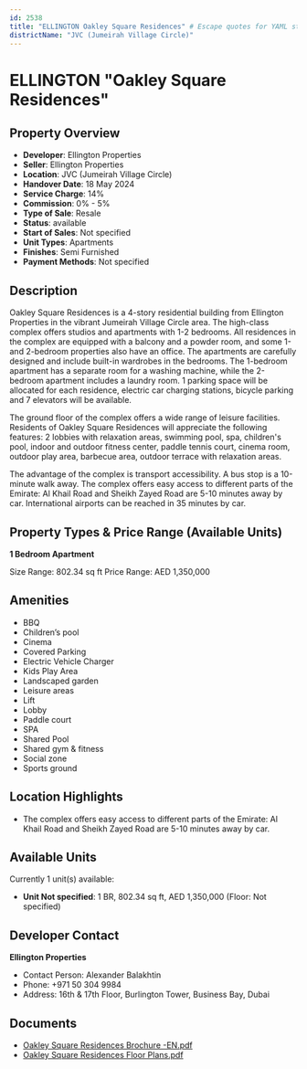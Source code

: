 ```yaml
---
id: 2538
title: "ELLINGTON Oakley Square Residences" # Escape quotes for YAML string
districtName: "JVC (Jumeirah Village Circle)"
---
```


# ELLINGTON "Oakley Square Residences"

## Property Overview
- **Developer**: Ellington Properties
- **Seller**: Ellington Properties
- **Location**: JVC (Jumeirah Village Circle)
- **Handover Date**: 18 May 2024
- **Service Charge**: 14%
- **Commission**: 0% - 5%
- **Type of Sale**: Resale
- **Status**: available
- **Start of Sales**: Not specified
- **Unit Types**: Apartments
- **Finishes**: Semi Furnished
- **Payment Methods**: Not specified

## Description
Oakley Square Residences is a 4-story residential building from Ellington Properties in the vibrant Jumeirah Village Circle area. The high-class complex offers studios and apartments with 1-2 bedrooms. All residences in the complex are equipped with a balcony and a powder room, and some 1-and 2-bedroom properties also have an office. The apartments are carefully designed and include built-in wardrobes in the bedrooms. The 1-bedroom apartment has a separate room for a washing machine, while the 2-bedroom apartment includes a laundry room. 1 parking space will be allocated for each residence, electric car charging stations, bicycle parking and 7 elevators will be available.

The ground floor of the complex offers a wide range of leisure facilities. Residents of Oakley Square Residences will appreciate the following features: 2 lobbies with relaxation areas, swimming pool, spa, children's pool, indoor and outdoor fitness center, paddle tennis court, cinema room, outdoor play area, barbecue area, outdoor terrace with relaxation areas.

The advantage of the complex is transport accessibility. A bus stop is a 10-minute walk away. The complex offers easy access to different parts of the Emirate: Al Khail Road and Sheikh Zayed Road are 5-10 minutes away by car. International airports can be reached in 35 minutes by car.

## Property Types & Price Range (Available Units)
**1 Bedroom Apartment**

Size Range: 802.34 sq ft
Price Range: AED 1,350,000

## Amenities
- BBQ
- Children’s pool
- Cinema
- Covered Parking
- Electric Vehicle Charger
- Kids Play Area
- Landscaped garden
- Leisure areas
- Lift
- Lobby
- Paddle court
- SPA
- Shared Pool
- Shared gym & fitness
- Social zone
- Sports ground

## Location Highlights
- The complex offers easy access to different parts of the Emirate: Al Khail Road and Sheikh Zayed Road are 5-10 minutes away by car.

## Available Units
Currently 1 unit(s) available:
- **Unit Not specified**: 1 BR, 802.34 sq ft, AED 1,350,000 (Floor: Not specified)

## Developer Contact
**Ellington Properties**
- Contact Person: Alexander Balakhtin
- Phone: +971 50 304 9984
- Address: 16th & 17th Floor, Burlington Tower, Business Bay, Dubai

## Documents
- [Oakley Square Residences Brochure -EN.pdf](https://cdn.geniemap.net/2024/07/26/dWMZzOda1l0Tiqn3vEMezlH4lxJtcyTaFosbG1l4.pdf)
- [Oakley Square Residences Floor Plans.pdf](https://cdn.geniemap.net/2024/07/26/EaA72KHPK0Rl3s8yPD6DiR9t7inVxoF5lkpThPal.pdf)
